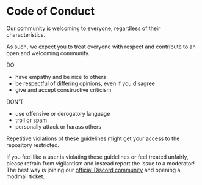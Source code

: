 # Code of Conduct

Our community is welcoming to everyone, regardless of their characteristics.

As such, we expect you to treat everyone with respect and contribute to an open and welcoming community.

DO

-   have empathy and be nice to others
-   be respectful of differing opinions, even if you disagree
-   give and accept constructive criticism

DON'T

-   use offensive or derogatory language
-   troll or spam
-   personally attack or harass others

Repetitive violations of these guidelines might get your access to the repository restricted.

If you feel like a user is violating these guidelines or feel treated unfairly, please refrain from vigilantism
and instead report the issue to a moderator! The best way is joining our [official Discord community](https://discord.com/invite/zXnVNWjwvy)
and opening a modmail ticket.
